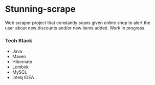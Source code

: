 # Stunning-scrape
Web scraper project that constantly scans given online shop to alert the user about new discounts and/or new items added. Work in progress.


### Tech Stack
* Java
* Maven
* Hibernate
* Lombok
* MySQL
* Intelij IDEA
